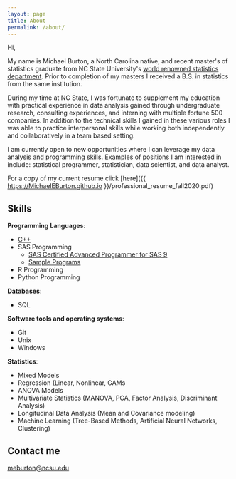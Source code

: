 ```yaml
---
layout: page
title: About
permalink: /about/
---
```


Hi, 

My name is Michael Burton, a North Carolina native, and recent master's of statistics graduate from NC State University's [world renowned statistics department](https://statistics.sciences.ncsu.edu/know-us/rankings-awards-stats/). Prior to completion of my masters I received a B.S. in statistics from the same institution.

During my time at NC State, I was fortunate to supplement my education with practical experience in data analysis gained through undergraduate research, consulting experiences, and interning with multiple fortune 500 companies. In addition to the technical skills I gained in these various roles I was able to practice interpersonal skills while working both independently and collaboratively in a team based setting. 

I am currently open to new opportunities where I can leverage my data analysis and programming skills. Examples of positions I am interested in include: statistical programmer, statistician, data scientist, and data analyst.

For a copy of my current resume click [here]({{ https://MichaelEBurton.github.io }}/professional_resume_fall2020.pdf) 

## Skills
**Programming Languages**:    
+ [C++](https://github.com/MichaelEBurton/PPP_Cpp)
+ SAS Programming
  - [SAS Certified Advanced Programmer for SAS 9](https://www.youracclaim.com/badges/047e8f37-ed81-4b2a-8be0-6968d4d42d4c/linked_in_profile)
  - [Sample Programs](https://github.com/MichaelEBurton/SAS_Samples) 
+ R Programming
+ Python Programming     

**Databases**:     
+ SQL     

**Software tools and operating systems**:     
+ Git
+ Unix
+ Windows     
      
**Statistics**:     

+ Mixed Models
+ Regression (Linear, Nonlinear, GAMs
+ ANOVA Models
+ Multivariate Statistics (MANOVA, PCA, Factor Analysis, Discriminant Analysis)
+ Longitudinal Data Analysis (Mean and Covariance modeling)
+ Machine Learning (Tree-Based Methods, Artificial Neural Networks, Clustering)     

## Contact me

[meburton@ncsu.edu](mailto:meburton@ncsu.edu)
